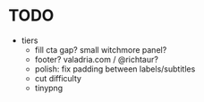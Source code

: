 # TODO

+ tiers
	- fill cta gap? small witchmore panel?
	- footer? valadria.com / @richtaur?
	- polish: fix padding between labels/subtitles
	- cut difficulty
	- tinypng
